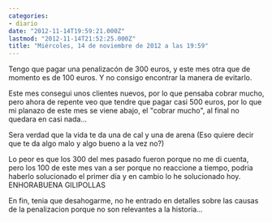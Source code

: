 ```yaml
---
categories:
- diario
date: "2012-11-14T19:59:21.000Z"
lastmod: "2012-11-14T21:52:25.000Z"
title: "Miércoles, 14 de noviembre de 2012 a las 19:59"
---
```


Tengo que pagar una penalizacón de 300 euros, y este mes otra que de momento es de 100 euros. Y no consigo encontrar la manera de evitarlo.


Este mes consegui unos clientes nuevos, por lo que pensaba cobrar mucho, pero ahora de repente veo que tendre que pagar casi 500 euros, por lo que mi planazo de este mes se viene abajo, el "cobrar mucho", al final no quedara en casi nada...

Sera verdad que la vida te da una de cal y una de arena (Eso quiere decir que te da algo malo y algo bueno a la vez no?)

Lo peor es que los 300 del mes pasado fueron porque no me di cuenta, pero los 100 de este mes van a ser porque no reaccione a tiempo, podria haberlo solucionado el primer dia y en cambio lo he solucionado hoy. ENHORABUENA GILIPOLLAS

En fin, tenia que desahogarme, no he entrado en detalles sobre las causas de la penalizacion porque no son relevantes a la historia...